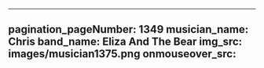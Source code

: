 ------
pagination_pageNumber: 1349
musician_name: Chris
band_name: Eliza And The Bear
img_src: images/musician1375.png
onmouseover_src: 
------